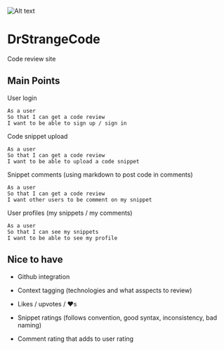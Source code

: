 ![Alt text](https://raw.githubusercontent.com/elena-vi/DrStrangeCode/master/DrStrangeCode.png "DrStrangecode")
# DrStrangeCode
Code review site
## Main Points
User login
```
As a user
So that I can get a code review
I want to be able to sign up / sign in
```
Code snippet upload
```
As a user
So that I can get a code review
I want to be able to upload a code snippet
```
Snippet comments (using markdown to post code in comments)
```
As a user
So that I can get a code review
I want other users to be comment on my snippet
```
User profiles (my snippets / my comments)
```
As a user
So that I can see my snippets
I want to be able to see my profile
```
## Nice to have

- Github integration

- Context tagging (technologies and what asspects to review)

- Likes / upvotes / :heart:s

- Snippet ratings (follows convention, good syntax, inconsistency, bad naming)

- Comment rating that adds to user rating
